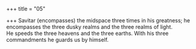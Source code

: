 +++
title = "05"

+++
Savitar (encompasses) the midspace three times in his greatness; he  encompasses the three dusky realms and the three realms of light.  
He speeds the three heavens and the three earths. With his three  
commandments he guards us by himself.  